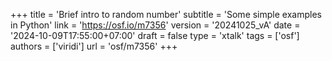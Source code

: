 +++
title = 'Brief intro to random number'
subtitle = 'Some simple examples in Python'
link = 'https://osf.io/m7356'
version = '20241025_vA'
date = '2024-10-09T17:55:00+07:00'
draft = false
type = 'xtalk'
tags = ['osf']
authors = ['viridi']
url = 'osf/m7356'
+++
<!--more-->

